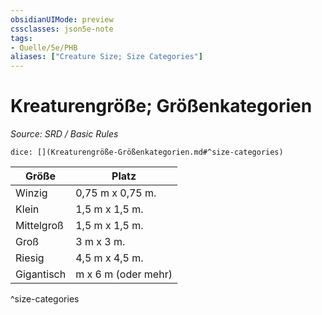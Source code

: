 ```yaml
---
obsidianUIMode: preview
cssclasses: json5e-note
tags:
- Quelle/5e/PHB
aliases: ["Creature Size; Size Categories"]
---
```

# Kreaturengröße; Größenkategorien
*Source: SRD / Basic Rules* 

`dice: [](Kreaturengröße-Größenkategorien.md#^size-categories)`

| Größe      | Platz               |
| ---------- | ------------------- |
| Winzig     | 0,75 m x 0,75 m.    |
| Klein      | 1,5 m x 1,5 m.      |
| Mittelgroß | 1,5 m x 1,5 m.      |
| Groß       | 3 m x 3 m.          |
| Riesig     | 4,5 m x 4,5 m.      |
| Gigantisch | m x 6 m (oder mehr) |
^size-categories